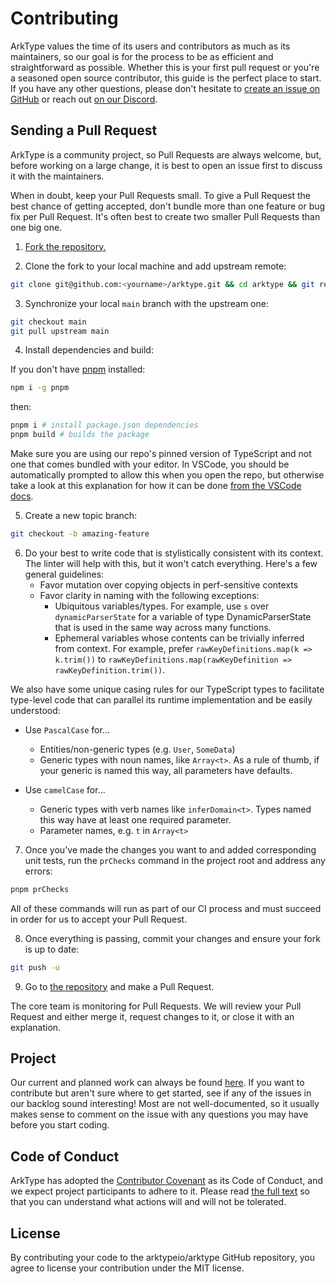 # Contributing

ArkType values the time of its users and contributors as much as its maintainers, so our goal is for the process to be as efficient and straightforward as possible. Whether this is your first pull request or you're a seasoned open source contributor, this guide is the perfect place to start. If you have any other questions, please don't hesitate to [create an issue on GitHub](https://github.com/arktypeio/arktype/issues/new) or reach out [on our Discord](https://arktype.io/discord).

## Sending a Pull Request

ArkType is a community project, so Pull Requests are always welcome, but, before working on a large change, it is best to open an issue first to discuss it with the maintainers.

When in doubt, keep your Pull Requests small. To give a Pull Request the best chance of getting accepted, don't bundle more than one feature or bug fix per Pull Request. It's often best to create two smaller Pull Requests than one big one.

1. [Fork the repository.](https://help.github.com/en/github/getting-started-with-github/fork-a-repo)

2. Clone the fork to your local machine and add upstream remote:

```sh
git clone git@github.com:<yourname>/arktype.git && cd arktype && git remote add upstream git@github.com:arktypeio/arktype.git
```

3. Synchronize your local `main` branch with the upstream one:

```sh
git checkout main
git pull upstream main
```

4. Install dependencies and build:

If you don't have [pnpm](https://pnpm.io/) installed:

```sh
npm i -g pnpm
```

then:

```sh
pnpm i # install package.json dependencies
pnpm build # builds the package
```

Make sure you are using our repo's pinned version of TypeScript and not one that comes bundled with your editor. In VSCode, you should be automatically prompted to allow this when you open the repo, but otherwise take a look at this explanation for how it can be done [from the VSCode docs](https://code.visualstudio.com/docs/typescript/typescript-compiling#_using-the-workspace-version-of-typescript).

5. Create a new topic branch:

```sh
git checkout -b amazing-feature
```

6. Do your best to write code that is stylistically consistent with its context. The linter will help with this, but it won't catch everything. Here's a few general guidelines:
   - Favor mutation over copying objects in perf-sensitive contexts
   - Favor clarity in naming with the following exceptions:
     - Ubiquitous variables/types. For example, use `s` over `dynamicParserState` for a variable of type DynamicParserState that is used in the same way across many functions.
     - Ephemeral variables whose contents can be trivially inferred from context. For example, prefer `rawKeyDefinitions.map(k => k.trim())` to `rawKeyDefinitions.map(rawKeyDefinition => rawKeyDefinition.trim())`.

We also have some unique casing rules for our TypeScript types to facilitate type-level code that can parallel its runtime implementation and be easily understood:

- Use `PascalCase` for...
  - Entities/non-generic types (e.g. `User`, `SomeData`)
  - Generic types with noun names, like `Array<t>`. As a rule of thumb, if your generic is named this way, all parameters have defaults.

- Use `camelCase` for...
  - Generic types with verb names like `inferDomain<t>`. Types named this way have at least one required parameter.
  - Parameter names, e.g. `t` in `Array<t>`

7. Once you've made the changes you want to and added corresponding unit tests, run the `prChecks` command in the project root and address any errors:

```sh
pnpm prChecks
```

All of these commands will run as part of our CI process and must succeed in order for us to accept your Pull Request.

8. Once everything is passing, commit your changes and ensure your fork is up to date:

```sh
git push -u
```

9. Go to [the repository](https://github.com/arktypeio/arktype) and make a Pull Request.

The core team is monitoring for Pull Requests. We will review your Pull Request and either merge it, request changes to it, or close it with an explanation.

## Project

Our current and planned work can always be found [here](https://github.com/orgs/arktypeio/projects/4). If you want to contribute but aren't sure where to get started, see if any of the issues in our backlog sound interesting! Most are not well-documented, so it usually makes sense to comment on the issue with any questions you may have before you start coding.

## Code of Conduct

ArkType has adopted the [Contributor Covenant](https://www.contributor-covenant.org/) as its Code of Conduct, and we expect project participants to adhere to it.
Please read [the full text](./CODE_OF_CONDUCT.md) so that you can understand what actions will and will not be tolerated.

## License

By contributing your code to the arktypeio/arktype GitHub repository, you agree to license your contribution under the MIT license.
